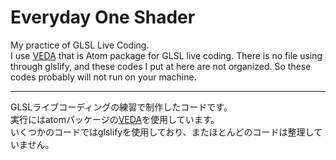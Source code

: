 # Everyday One Shader
My practice of GLSL Live Coding.  
I use [VEDA](https://veda.gl/) that is Atom package for GLSL live coding.
There is no file using through glslify, and these codes I put at here are not organized. So these codes probably will not run on your machine.

---

GLSLライブコーディングの練習で制作したコードです。  
実行にはatomパッケージの[VEDA](https://veda.gl/)を使用しています。  
いくつかのコードではglslifyを使用しており、またほとんどのコードは整理していません。  
